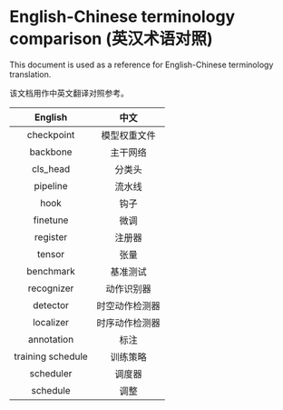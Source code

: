 # English-Chinese terminology comparison (英汉术语对照)

This document is used as a reference for English-Chinese terminology translation.

该文档用作中英文翻译对照参考。

| English | 中文 |
| :-----: | :---:|
| checkpoint | 模型权重文件 |
| backbone | 主干网络 |
| cls_head | 分类头 |
| pipeline | 流水线 |
| hook | 钩子 |
| finetune | 微调 |
| register | 注册器 |
| tensor | 张量 |
| benchmark | 基准测试 |
| recognizer | 动作识别器 |
| detector | 时空动作检测器 |
| localizer | 时序动作检测器 |
| annotation | 标注 |
| training schedule | 训练策略 |
| scheduler | 调度器 |
| schedule | 调整 |
